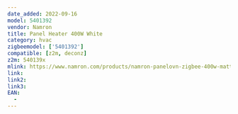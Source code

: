 ```yaml
---
date_added: 2022-09-16
model: 5401392
vendor: Namron
title: Panel Heater 400W White
category: hvac
zigbeemodel: ['5401392']
compatible: [z2m, deconz]
z2m: 540139x
mlink: https://www.namron.com/products/namron-panelovn-zigbee-400w-matt-hvit/
link: 
link2: 
link3: 
EAN: 
  - 
---
```

